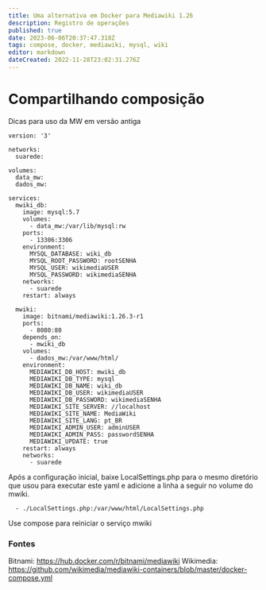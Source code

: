 ```yaml
---
title: Uma alternativa em Docker para Mediawiki 1.26
description: Registro de operações
published: true
date: 2023-06-06T20:37:47.318Z
tags: compose, docker, mediawiki, mysql, wiki
editor: markdown
dateCreated: 2022-11-28T23:02:31.276Z
---
```


# Compartilhando composição
Dicas para uso da MW em versão antiga

```
version: '3'

networks:
  suarede:
    
volumes:
  data_mw:
  dados_mw:
  
services:
  mwiki_db:
    image: mysql:5.7
    volumes:
      - data_mw:/var/lib/mysql:rw
    ports:
      - 13306:3306
    environment:
      MYSQL_DATABASE: wiki_db
      MYSQL_ROOT_PASSWORD: rootSENHA
      MYSQL_USER: wikimediaUSER
      MYSQL_PASSWORD: wikimediaSENHA
    networks:
      - suarede
    restart: always

  mwiki:    
    image: bitnami/mediawiki:1.26.3-r1
    ports:
      - 8080:80
    depends_on:
      - mwiki_db
    volumes:
      - dados_mw:/var/www/html/
    environment:
      MEDIAWIKI_DB_HOST: mwiki_db
      MEDIAWIKI_DB_TYPE: mysql
      MEDIAWIKI_DB_NAME: wiki_db
      MEDIAWIKI_DB_USER: wikimediaUSER
      MEDIAWIKI_DB_PASSWORD: wikimediaSENHA
      MEDIAWIKI_SITE_SERVER: //localhost
      MEDIAWIKI_SITE_NAME: MediaWiki
      MEDIAWIKI_SITE_LANG: pt_BR
      MEDIAWIKI_ADMIN_USER: adminUSER
      MEDIAWIKI_ADMIN_PASS: passwordSENHA
      MEDIAWIKI_UPDATE: true
    restart: always
    networks:
      - suarede
````

Após a configuração inicial, baixe LocalSettings.php para o mesmo diretório que usou para executar este yaml e adicione a linha a seguir no volume do mwiki.

      - ./LocalSettings.php:/var/www/html/LocalSettings.php

Use compose para reiniciar o serviço mwiki

### Fontes

Bitnami: https://hub.docker.com/r/bitnami/mediawiki
Wikimedia: https://github.com/wikimedia/mediawiki-containers/blob/master/docker-compose.yml